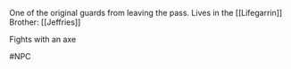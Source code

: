 One of the original guards from leaving the pass. 
Lives in the [[Lifegarrin]]
Brother: [[Jeffries]]

Fights with an axe


#NPC